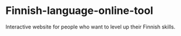 # Finnish-language-online-tool
Interactive website for people who want to level up their Finnish skills. 
